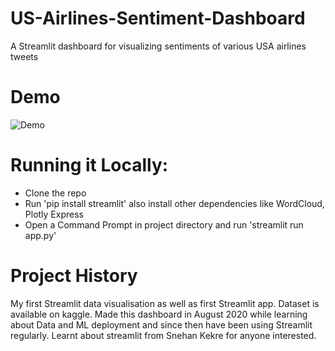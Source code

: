 # US-Airlines-Sentiment-Dashboard
A Streamlit dashboard for visualizing sentiments of various USA airlines tweets

# Demo 
![Demo](https://user-images.githubusercontent.com/51918054/120113528-85dd6180-c198-11eb-9ea2-0e74d0c0b623.gif)

# Running it Locally:
- Clone the repo
- Run 'pip install streamlit' also install other dependencies like WordCloud, Plotly Express
- Open a Command Prompt in project directory and run 'streamlit run app.py'

# Project History
My first Streamlit data visualisation as well as first Streamlit app. Dataset is available on kaggle. Made this dashboard in August 2020 while learning about Data and ML deployment and since then have been using Streamlit regularly.
Learnt about streamlit from Snehan Kekre for anyone interested.

